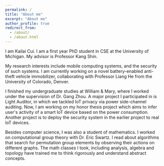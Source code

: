 ```yaml
---
permalink: /
title: "About me"
excerpt: "About me"
author_profile: true
redirect_from: 
  - /about/
  - /about.html
---
```


<p>I am Kailai Cui. I am a first year PhD student in CSE at the University of Michigan. My advisor is Professor Kang Shin.</p>

<p>My research interests include mobile computing systems, and the security of such systems. I am currently working on a novel battery-enabled anti-theft vehicle immobilizer, collaborating with Professor Liang He from the University of Colorado, Denver. </p>

<p>I finished my undergraduate studies at William & Mary, where I worked under the supervision of Dr. Gang Zhou. A major project I participated in is Light Auditor, in which we tackled IoT privacy via power side-channel auditing. Now, I am working on my honor thesis project which aims to infer user's activity of a smart IoT device based on the power consumption. Another project is to deploy the security system in the earlier project to real IoT devices. </p>

<p>Besides computer science, I was also a student of mathematics. I worked on computational group theory with Dr. Eric Swartz. I read about algorithms that search for permutation group elements by observing their actions on different graphs. The math classes I took, including analysis, algebra and topology have trained me to think rigorously and understand abstract concepts.  </p>

